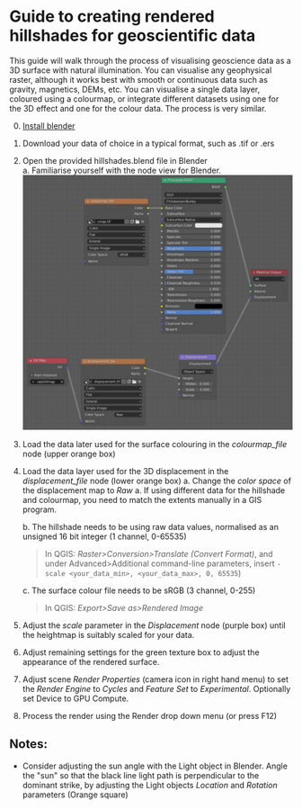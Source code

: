 # Guide to creating rendered hillshades for geoscientific data

This guide will walk through the process of visualising geoscience data as a 3D surface with natural illumination. You can visualise any geophysical raster, although it works best with smooth or continuous data such as gravity, magnetics, DEMs, etc. 
You can visualise a single data layer, coloured using a colourmap, or integrate different datasets using one for the 3D effect and one for the colour data. The process is very similar.


0. [Install blender](https://www.blender.org/download/)
1. Download your data of choice in a typical format, such as .tif or .ers
1. Open the provided hillshades.blend file in Blender  
    a. Familiarise yourself with the node view for Blender.  
    ![node layout of hillshades.blend](https://github.com/LSgeo/earth_blender/blob/hillshades/Data/Repo_Resources/hillshades_nodes.png)
3. Load the data later used for the surface colouring in the *colourmap_file* node (upper orange box)  
4. Load the data layer used for the 3D displacement in the *displacement_file* node (lower orange box)
     a. Change the *color space* of the displacement map to *Raw*
     a. If using different data for the hillshade and colourmap, you need to match the extents manually in a GIS program.  
     
     b. The hillshade needs to be using raw data values, normalised as an unsigned 16 bit integer (1 channel, 0-65535)  
     > In QGIS: *Raster>Conversion>Translate (Convert Format)*, and under Advanced>Additional command-line parameters, insert `-scale <your_data_min>, <your_data_max>, 0, 65535`)

     c. The surface colour file needs to be sRGB (3 channel, 0-255)
     > In QGIS: *Export>Save as>Rendered Image*

5. Adjust the *scale* parameter in the *Displacement* node (purple box) until the heightmap is suitably scaled for your data. 
6. Adjust remaining settings for the green texture box to adjust the appearance of the rendered surface.
7. Adjust scene *Render Properties* (camera icon in right hand menu) to set the *Render Engine* to *Cycles* and *Feature Set* to *Experimental*. Optionally set Device to GPU Compute.
8. Process the render using the Render drop down menu (or press F12)


## Notes:
* Consider adjusting the sun angle with the Light object in Blender. Angle the "sun" so that the black line light path is perpendicular to the dominant strike, by adjusting the Light objects *Location* and *Rotation* parameters (Orange square)

